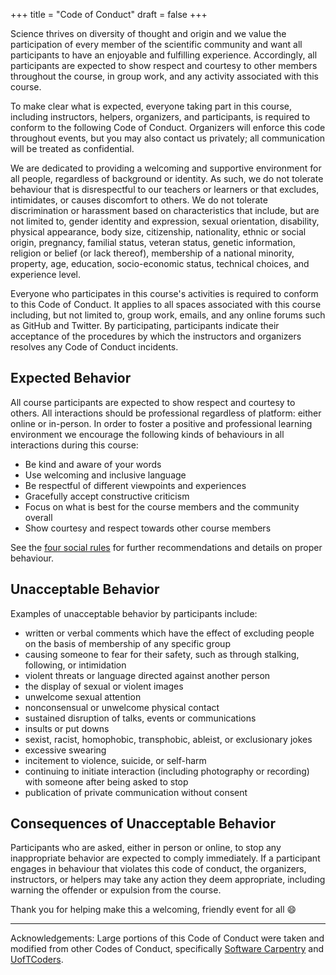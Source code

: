 +++
title = "Code of Conduct"
draft = false
+++

Science thrives on diversity of thought and origin and we value the participation
of every member of the scientific community and want all participants to have an
enjoyable and fulfilling experience. Accordingly, all participants are expected
to show respect and courtesy to other members throughout the course, in group
work, and any activity associated with this course.

To make clear what is expected, everyone taking part in this course, including
instructors, helpers, organizers, and participants, is required to conform to
the following Code of Conduct. Organizers will enforce this code throughout
events, but you may also contact us privately; all communication will be treated
as confidential.

We are dedicated to providing a welcoming and supportive environment
for all people, regardless of background or identity. As such, we do not
tolerate behaviour that is disrespectful to our teachers or learners or that
excludes, intimidates, or causes discomfort to others. We do not tolerate
discrimination or harassment based on characteristics that include, but are not
limited to, gender identity and expression, sexual orientation, disability,
physical appearance, body size, citizenship, nationality, ethnic or social
origin, pregnancy, familial status, veteran status, genetic information,
religion or belief (or lack thereof), membership of a national minority,
property, age, education, socio-economic status, technical choices, and
experience level.

Everyone who participates in this course's activities is required to conform to
this Code of Conduct. It applies to all spaces associated with this course
including, but not limited to, group work, emails, and any online forums such as
GitHub and Twitter. By participating, participants indicate their acceptance of
the procedures by which the instructors and organizers resolves any Code of
Conduct incidents.

## Expected Behavior

All course participants are expected to show respect and courtesy to others. All
interactions should be professional regardless of platform: either online or
in-person. In order to foster a positive and professional learning environment
we encourage the following kinds of behaviours in all interactions during this
course:

- Be kind and aware of your words
- Use welcoming and inclusive language
- Be respectful of different viewpoints and experiences
- Gracefully accept constructive criticism
- Focus on what is best for the course members and the community overall
- Show courtesy and respect towards other course members

See the [four social rules](https://www.recurse.com/manual#sub-sec-social-rules)
for further recommendations and details on proper behaviour.

## Unacceptable Behavior

Examples of unacceptable behavior by participants include:

- written or verbal comments which have the effect of excluding people on the basis of membership of any specific group
- causing someone to fear for their safety, such as through stalking, following, or intimidation
- violent threats or language directed against another person
- the display of sexual or violent images
- unwelcome sexual attention
- nonconsensual or unwelcome physical contact
- sustained disruption of talks, events or communications
- insults or put downs
- sexist, racist, homophobic, transphobic, ableist, or exclusionary jokes
- excessive swearing
- incitement to violence, suicide, or self-harm
- continuing to initiate interaction (including photography or recording) with someone after being asked to stop
- publication of private communication without consent

## Consequences of Unacceptable Behavior

Participants who are asked, either in person or online, to stop any
inappropriate behavior are expected to comply immediately. If a participant
engages in behaviour that violates this code of conduct, the organizers,
instructors, or helpers may take any action they deem appropriate, including
warning the offender or expulsion from the course.

Thank you for helping make this a welcoming, friendly event for all :smile:

-----

Acknowledgements: Large portions of this Code of Conduct were taken and modified
from other Codes of Conduct, specifically
[Software Carpentry](https://docs.carpentries.org/topic_folders/policies/code-of-conduct.html)
and [UofTCoders](https://github.com/UofTCoders/studyGroup/blob/gh-pages/codeOfConduct.md).
